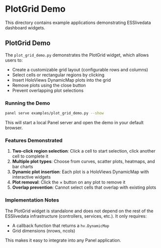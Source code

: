 # PlotGrid Demo

This directory contains example applications demonstrating ESSlivedata dashboard widgets.

## PlotGrid Demo

The `plot_grid_demo.py` demonstrates the PlotGrid widget, which allows users to:

- Create a customizable grid layout (configurable rows and columns)
- Select cells or rectangular regions by clicking
- Insert HoloViews DynamicMap plots into the grid
- Remove plots using the close button
- Prevent overlapping plot selections

### Running the Demo

```bash
panel serve examples/plot_grid_demo.py --show
```

This will start a local Panel server and open the demo in your default browser.

### Features Demonstrated

1. **Two-click region selection**: Click a cell to start selection, click another cell to complete it
2. **Multiple plot types**: Choose from curves, scatter plots, heatmaps, and bar charts
3. **Dynamic plot insertion**: Each plot is a HoloViews DynamicMap with interactive widgets
4. **Plot removal**: Click the × button on any plot to remove it
5. **Overlap prevention**: Cannot select cells that overlap with existing plots

### Implementation Notes

The PlotGrid widget is standalone and does not depend on the rest of the ESSlivedata infrastructure (controllers, services, etc.). It only requires:

- A callback function that returns a `hv.DynamicMap`
- Grid dimensions (nrows, ncols)

This makes it easy to integrate into any Panel application.
